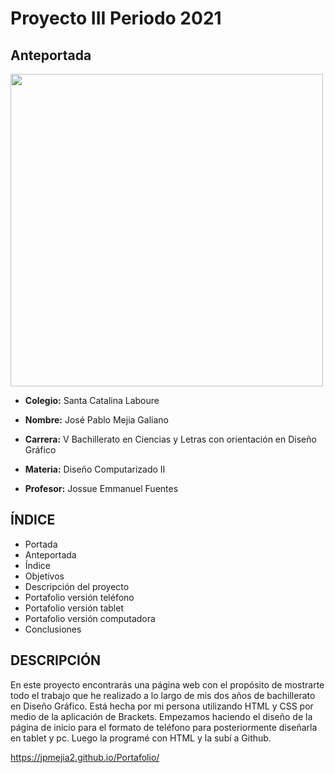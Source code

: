 # Proyecto III Periodo 2021
## Anteportada
<img width="500px" src=https://i0.wp.com/lacriaturacreativa.com/wp-content/uploads/2019/07/domestika.jpg>

- **Colegio:** Santa Catalina Laboure

- **Nombre:** José Pablo Mejia Galiano

- **Carrera:** V Bachillerato en Ciencias y Letras con orientación en Diseño Gráfico

- **Materia:** Diseño Computarizado II

- **Profesor:** Jossue Emmanuel Fuentes

## ÍNDICE
- Portada
- Anteportada
- Índice
- Objetivos
- Descripción del proyecto
-  Portafolio versión teléfono
-  Portafolio versión tablet
-  Portafolio versión computadora
-  Conclusiones

## DESCRIPCIÓN

En este proyecto encontrarás una página web con el propósito de mostrarte todo el trabajo que he realizado a lo largo de mis dos años de bachillerato en Diseño Gráfico. Está hecha por mi persona utilizando HTML y CSS por medio de la aplicación de Brackets. Empezamos haciendo el diseño de la página de inicio para el formato de teléfono para posteriormente diseñarla en tablet y pc. Luego la programé con HTML y la subí a Github.

https://jpmejia2.github.io/Portafolio/
